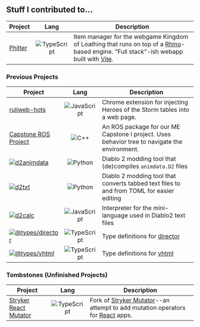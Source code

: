 <!--
**pastelmind/pastelmind** is a ✨ _special_ ✨ repository because its `README.md` (this file) appears on your GitHub profile.

Here are some ideas to get you started:

- 🔭 I’m currently working on ...
- 🌱 I’m currently learning ...
- 👯 I’m looking to collaborate on ...
- 🤔 I’m looking for help with ...
- 💬 Ask me about ...
- 📫 How to reach me: ...
- 😄 Pronouns: ...
- ⚡ Fun fact: ...
-->

## Stuff I contributed to...

| Project | Lang | Description |
|---------|:----:|-------------|
| [Philter](https://github.com/Loathing-Associates-Scripting-Society/philter) | ![TypeScript][icon-typescript] | Item manager for the webgame Kingdom of Loathing that runs on top of a [Rhino](https://github.com/mozilla/rhino)-based engine. "Full stack"-ish webapp built with [Vite](https://vitejs.dev/). |

### Previous Projects

| Project | Lang | Description |
|---------|:----:|-------------|
| [ruliweb-hots](https://github.com/pastelmind/ruliweb-hots) | ![JavaScript][icon-javascript] | Chrome extension for injecting Heroes of the Storm tables into a web page. |
| [Capstone ROS Project](https://github.com/capstone-teama-ros/capstone1_ROS_gazebo) | ![C++][icon-c++] | An ROS package for our ME Capstone I project. Uses behavior tree to navigate the environment. |
| [![d2animdata](https://img.shields.io/pypi/v/d2animdata?label=d2animdata)](https://pypi.org/project/d2animdata) | ![Python][icon-python] | Diablo 2 modding tool that (de)compiles `animdata.D2` files |
| [![d2txt](https://img.shields.io/pypi/v/d2txt?label=d2txt)](https://pypi.org/project/d2txt) | ![Python][icon-python] | Diablo 2 modding tool that converts tabbed text files to and from TOML for easier editing |
| [![d2calc](https://img.shields.io/npm/v/d2calc?label=d2calc)](https://www.npmjs.com/package/d2calc) | ![JavaScript][icon-javascript] | Interpreter for the mini-language used in Diablo2 text files |
| [![@types/director](https://img.shields.io/npm/v/@types/director?label=%40types%2Fdirector)](https://www.npmjs.com/package/@types/director) | ![TypeScript][icon-typescript] | Type definitions for [director](https://github.com/flatiron/director) |
| [![@types/vhtml](https://img.shields.io/npm/v/@types/vhtml?label=%40types%2Fvhtml)](https://www.npmjs.com/package/@types/vhtml) | ![TypeScript][icon-typescript] | Type definitions for [vhtml](https://github.com/developit/vhtml) |

### Tombstones (Unfinished Projects)

| Project | Lang | Description |
|---------|:----:|-------------|
| [Stryker React Mutator](https://github.com/pastelmind/stryker) | ![TypeScript][icon-typescript] | Fork of [Stryker Mutator](https://github.com/stryker-mutator/stryker-js)--an attempt to add mutation operators for [React](https://reactjs.org/) apps. |

[icon-c++]: https://cdn.jsdelivr.net/npm/programming-languages-logos/src/cpp/cpp_16x16.png
[icon-javascript]: https://cdn.jsdelivr.net/npm/programming-languages-logos/src/javascript/javascript_16x16.png
[icon-python]: https://cdn.jsdelivr.net/npm/programming-languages-logos/src/python/python_16x16.png
[icon-typescript]: https://cdn.jsdelivr.net/npm/programming-languages-logos/src/typescript/typescript_16x16.png
